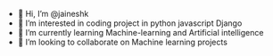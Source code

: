 - 👋 Hi, I’m @jaineshk
- 👀 I’m interested in coding project in python javascript Django 
- 🌱 I’m currently learning Machine-learning and Artificial intelligence
- 💞️ I’m looking to collaborate on Machine learning projects



